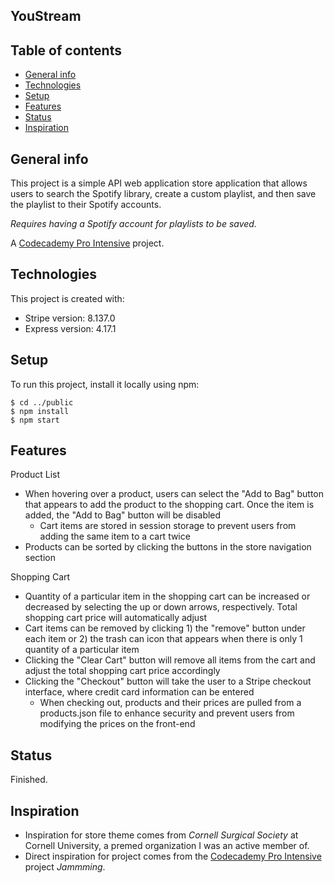 ## YouStream

## Table of contents
* [General info](#general-info)
* [Technologies](#technologies)
* [Setup](#setup)
* [Features](#features)
* [Status](#status)
* [Inspiration](#inspiration)

## General info
This project is a simple API web application store application that allows users to search the Spotify library, create a custom playlist, and then save the playlist to their Spotify accounts.

*Requires having a Spotify account for playlists to be saved.*

A [Codecademy Pro Intensive](https://pro.codecademy.com/) project.

## Technologies
This project is created with:
* Stripe version: 8.137.0
* Express version: 4.17.1
	
## Setup
To run this project, install it locally using npm:

```
$ cd ../public
$ npm install
$ npm start
```

## Features
Product List
* When hovering over a product, users can select the "Add to Bag" button that appears to add the product to the shopping cart. Once the item is added, the "Add to Bag" button will be disabled
  * Cart items are stored in session storage to prevent users from adding the same item to a cart twice
* Products can be sorted by clicking the buttons in the store navigation section

Shopping Cart
* Quantity of a particular item in the shopping cart can be increased or decreased by selecting the up or down arrows, respectively. Total shopping cart price will automatically adjust
* Cart items can be removed by clicking 1) the "remove" button under each item or 2) the trash can icon that appears when there is only 1 quantity of a particular item
* Clicking the "Clear Cart" button will remove all items from the cart and adjust the total shopping cart price accordingly
* Clicking the "Checkout" button will take the user to a Stripe checkout interface, where credit card information can be entered 
  * When checking out, products and their prices are pulled from a products.json file to enhance security and prevent users from modifying the prices on the front-end 

## Status
Finished.

## Inspiration
* Inspiration for store theme comes from *Cornell Surgical Society* at Cornell University, a premed organization I was an active member of. 
* Direct inspiration for project comes from the [Codecademy Pro Intensive](https://pro.codecademy.com/) project *Jammming*. 
